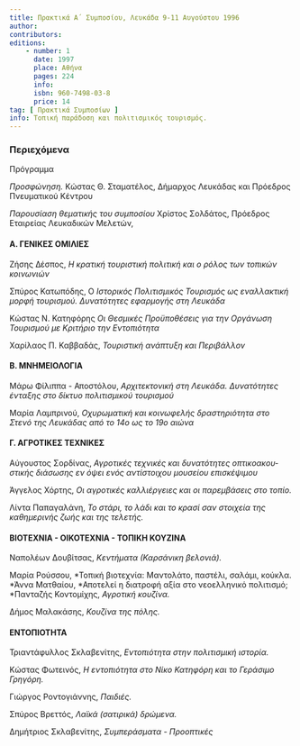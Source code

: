 ```yaml
---
title: Πρακτικά Α΄ Συμποσίου, Λευκάδα 9-11 Αυγούστου 1996
author: 
contributors: 
editions: 
    - number: 1
      date: 1997
      place: Αθήνα
      pages: 224
      info: 
      isbn: 960-7498-03-8
      price: 14
tag: [ Πρακτικά Συμποσίων ]
info: Τοπική παράδοση και πολιτισμικός τουρισμός.
---
```


### Περιεχόμενα

Πρόγραμμα

*Προσφώνηση.* Κώστας Θ. Σταματέλος, Δήμαρχος Λευκάδας και Πρόεδρος Πνευματικού Κέντρου

*Παρουσίαση θεματικής του συμποσίου* Χρίστος Σολδάτος, Πρόεδρος Εταιρείας Λευκαδικών Μελετών,

#### Α. ΓΕΝΙΚΕΣ ΟΜΙΛΙΕΣ

Ζήσης Δέσπος, *Η κρατική τουριστική πολιτική και ο ρόλος των τοπικών κοινωνιών*

Σπύρος Κατωπόδης, Ο *Ιστορικός Πολιτισμικός Τουρισμός ως εναλλακτική μορφή τουρισμού. Δυνατότητες εφαρμογής στη Λευκάδα*

Κώστας Ν. Κατηφόρης *Οι Θεσμικές Προϋποθέσεις για την Οργάνωση Τουρισμού με Κριτήριο την Εντοπιότητα*

Χαρίλαος Π. Καββαδάς, *Τουριστική ανάπτυξη και Περιβάλλον*

#### Β. ΜΝΗΜΕΙΟΛΟΓΙΑ

Μάρω Φίλιππα - Αποστόλου, *Αρχιτεκτονική στη Λευκάδα. Δυνατότητες ένταξης στο δίκτυο πολιτισμικού τουρισμού*

Μαρία Λαμπρινού, *Οχυρωματική και κοινωφελής δραστηριότητα στο Στενό της Λευκάδας από το 14ο ως το 19ο αιώνα*

#### Γ. ΑΓΡΟΤΙΚΕΣ ΤΕΧΝΙΚΕΣ

Αύγουστος Σορδίνας, *Αγροτικές τεχνικές και δυνατότητες οπτικοακου- στικής διάσωσης εν όψει ενός αντίστοιχου μουσείου επισκέψιμου*

Άγγελος Χόρτης, *Οι αγροτικές καλλιέργειες και οι παρεμβάσεις στο τοπίο.*

Λίντα Παπαγαλάνη, *Το στάρι, το λάδι και το κρασί σαν στοιχεία της καθημερινής ζωής και της τελετής.*

#### ΒΙΟΤΕΧΝΙΑ - ΟΙΚΟΤΕΧΝΙΑ - ΤΟΠΙΚΗ ΚΟΥΖΙΝΑ 

Ναπολέων Δουβίτσας, *Κεντήματα \(Καρσάνικη βελονιά\).*

Μαρία Ρούσσου, *Τοπική βιοτεχνία: Μαντολάτο, παστέλι, σαλάμι, κούκλα. *Άννα Ματθαίου, *Αποτελεί η διατροφή αξία στο νεοελληνικό πολιτισμό; *Πανταζής Κοντομίχης, *Αγροτική κουζίνα.*

Δήμος Μαλακάσης, *Κουζίνα της πόλης.*

#### ΕΝΤΟΠΙΟΤΗΤΑ

Τριαντάφυλλος Σκλαβενίτης, *Εντοπιότητα στην πολιτισμική ιστορία.*

Κώστας Φωτεινός, *Η εντοπιότητα στο Νίκο Κατηφόρη και το Γεράσιμο Γρηγόρη.*

Γιώργος Ροντογιάννης, *Παιδιές.*

Σπύρος Βρεττός, *Λαϊκά \(σατιρικά\) δρώμενα.*

Δημήτριος Σκλαβενίτης, *Συμπεράσματα - Προοπτικές*
